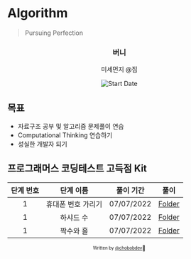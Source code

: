 # Algorithm

> Pursuing Perfection

<div align="center">

<h3> 버니 </h3>
<p> 미세먼지 @집</p>

![Start Date](https://img.shields.io/badge/Start%20Date-2022--07--7-23d16b.svg)

</div>

## 목표

- 자료구조 공부 및 알고리즘 문제풀이 연습
- Computational Thinking 연습하기
- 성실한 개발자 되기

## 프로그래머스 코딩테스트 고득점 Kit

| 단계 번호 | 단계 이름 |       풀이 기간        |          풀이         |
| :----------: |:--:| :---------------: | :------------------: |
| 1 |  휴대폰 번호 가리기  | 07/07/2022 | [Folder](src/Level_1/hidePhoneNumber)|
| 1 |  하샤드 수  | 07/07/2022 | [Folder](src/Level_1/harshadNumber)|
| 1 |  짝수와 홀  | 07/07/2022 | [Folder](src/Level_1/evenOrOdd)|


<div align="center">

<sub><sup>Written by <a href="https://github.com/chobobdev">@chobobdev</a></sup></sub><small>🍕</small>

</div>
